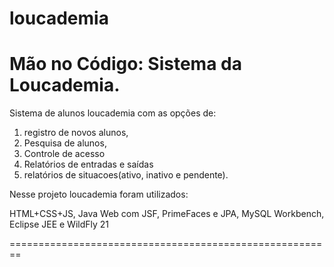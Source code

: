 # loucademia
 Mão no Código: Sistema da Loucademia.
 ==========================================================
  Sistema de alunos loucademia com as opções de:
  1) registro de novos alunos, 
  2) Pesquisa de alunos,
  3) Controle de acesso
  4) Relatórios de entradas e saídas 
  5) relatórios de situacoes(ativo, inativo e pendente).
 
   Nesse projeto loucademia foram utilizados:
   
  HTML+CSS+JS,
  Java Web com JSF, PrimeFaces e JPA,
  MySQL Workbench,
  Eclipse JEE e
  WildFly 21
  
  ========================================================
 
